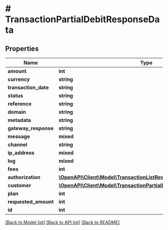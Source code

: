 # # TransactionPartialDebitResponseData

## Properties

Name | Type | Description | Notes
------------ | ------------- | ------------- | -------------
**amount** | **int** |  |
**currency** | **string** |  |
**transaction_date** | **string** |  |
**status** | **string** |  |
**reference** | **string** |  |
**domain** | **string** |  |
**metadata** | **string** |  |
**gateway_response** | **string** |  |
**message** | **mixed** |  |
**channel** | **string** |  |
**ip_address** | **mixed** |  |
**log** | **mixed** |  |
**fees** | **int** |  |
**authorization** | [**\OpenAPI\Client\Model\TransactionListResponseArrayAuthorization**](TransactionListResponseArrayAuthorization.md) |  |
**customer** | [**\OpenAPI\Client\Model\TransactionPartialDebitResponseDataCustomer**](TransactionPartialDebitResponseDataCustomer.md) |  |
**plan** | **int** |  |
**requested_amount** | **int** |  |
**id** | **int** |  |

[[Back to Model list]](../../README.md#models) [[Back to API list]](../../README.md#endpoints) [[Back to README]](../../README.md)
